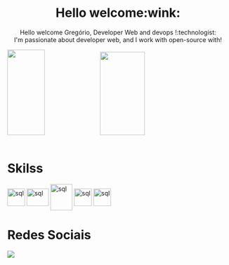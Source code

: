 <div align="center">
 <h1>Hello welcome:wink:</h1>
  <p>Hello welcome  Gregório, Developer Web and devops !:technologist:	
  <br> 
I'm passionate about developer web, and I work with open-source with!</p>

</div>

<div align="left">  
  <img width="41%" height="195px" src="https://github-readme-stats.vercel.app/api/top-langs/?username=gregoriodelucca&layout=compact&hide_border=true&title_color=00bfbf&text_color=00bfbf&bg_color=0d1117" />
 <img width="45%" height="190px" src="https://media.giphy.com/media/v1.Y2lkPTc5MGI3NjExM2E3OTZmNGY4ZDdlZjM1YmE2ZmRjZTBhMmM1MDY0ZDE3MDE2ODNmMiZjdD1z/RHvb57lEDGmxTKNBtI/giphy.gif" />
</div>
</div>

<div align="left"><br>
  <h1>Skilss</h1>
    <img align="center" alt="sql" height= "40" width="40"    src="https://cdn.jsdelivr.net/gh/devicons/devicon/icons/linux/linux-original.svg" >
    <img align="center" alt="sql" height= "40" width="50"    src="https://www.freepnglogos.com/uploads/php-logo-png/php-logo-php-elephant-logo-vectors-download-5.png" >
    <img align="center" alt="sql" height= "60" width="50"  src="https://cdn.jsdelivr.net/gh/devicons/devicon/icons/mysql/mysql-original-wordmark.svg">
    <img align="center" alt="sql" height= "40" width="40"   src="https://cdn.jsdelivr.net/gh/devicons/devicon/icons/sass/sass-original.svg">
    <img align="center" alt="sql" height= "40" width="40"   src="https://cdn.jsdelivr.net/gh/devicons/devicon/icons/docker/docker-original.svg">
</div>

<div align="left"> 
 <h1>Redes Sociais</h1>
  <a href="https://www.linkedin.com/in/gregoriodelucca/" target="_blank"><img src="https://img.shields.io/badge/-linkedin-blue?style=for-the-badge&logo=instagram&logoColor=white"</a>

</div> 



